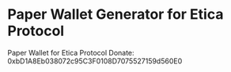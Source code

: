 # Paper Wallet Generator for Etica Protocol
Paper Wallet for Etica Protocol
Donate: 0xbD1A8Eb038072c95C3F0108D7075527159d560E0
